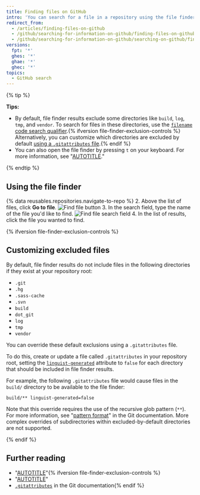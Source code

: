 ```yaml
---
title: Finding files on GitHub
intro: 'You can search for a file in a repository using the file finder. To search for a file in multiple repositories on {% data variables.product.product_name %}, use the [`filename` code search qualifier](/search-github/searching-on-github/searching-code#search-by-filename).'
redirect_from:
  - /articles/finding-files-on-github
  - /github/searching-for-information-on-github/finding-files-on-github
  - /github/searching-for-information-on-github/searching-on-github/finding-files-on-github
versions:
  fpt: '*'
  ghes: '*'
  ghae: '*'
  ghec: '*'
topics:
  - GitHub search
---
```

{% tip %}

**Tips:**

- By default, file finder results exclude some directories like `build`, `log`, `tmp`, and `vendor`. To search for files in these directories, use the [`filename` code search qualifier](/search-github/searching-on-github/searching-code#search-by-filename).{% ifversion file-finder-exclusion-controls %} Alternatively, you can customize which directories are excluded by default [using a `.gitattributes` file](#customizing-excluded-files).{% endif %}
- You can also open the file finder by pressing `t` on your keyboard. For more information, see "[AUTOTITLE](/get-started/using-github/keyboard-shortcuts)."

{% endtip %}

## Using the file finder

{% data reusables.repositories.navigate-to-repo %}
2. Above the list of files, click **Go to file**.
![Find file button](/assets/images/help/search/find-file-button.png)
3. In the search field, type the name of the file you'd like to find.
![Find file search field](/assets/images/help/search/find-file-search-field.png)
4. In the list of results, click the file you wanted to find.

{% ifversion file-finder-exclusion-controls %}

## Customizing excluded files

By default, file finder results do not include files in the following directories if they exist at your repository root:

 - `.git`
 - `.hg`
 - `.sass-cache`
 - `.svn`
 - `build`
 - `dot_git`
 - `log`
 - `tmp`
 - `vendor`

You can override these default exclusions using a `.gitattributes` file.

To do this, create or update a file called `.gitattributes` in your repository root, setting the [`linguist-generated`](https://github.com/github-linguist/linguist/blob/master/docs/overrides.md) attribute to `false` for each directory that should be included in file finder results.

For example, the following `.gitattributes` file would cause files in the `build/` directory to be available to the file finder:

```
build/** linguist-generated=false
```

Note that this override requires the use of the recursive glob pattern (`**`). For more information, see "[pattern format](https://git-scm.com/docs/gitignore#_pattern_format)" in the Git documentation. More complex overrides of subdirectories within excluded-by-default directories are not supported.

{% endif %}

## Further reading

- "[AUTOTITLE](/search-github/getting-started-with-searching-on-github/about-searching-on-github)"{% ifversion file-finder-exclusion-controls %}
- "[AUTOTITLE](/repositories/working-with-files/managing-files/customizing-how-changed-files-appear-on-github)"
- [`.gitattributes`](https://git-scm.com/docs/gitattributes) in the Git documentation{% endif %}
